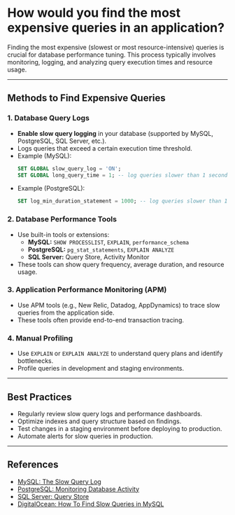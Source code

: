 # How would you find the most expensive queries in an application?

Finding the most expensive (slowest or most resource-intensive) queries is crucial for database performance tuning. This process typically involves monitoring, logging, and analyzing query execution times and resource usage.

---

## Methods to Find Expensive Queries

### 1. **Database Query Logs**
- **Enable slow query logging** in your database (supported by MySQL, PostgreSQL, SQL Server, etc.).
- Logs queries that exceed a certain execution time threshold.
- Example (MySQL):
  ```sql
  SET GLOBAL slow_query_log = 'ON';
  SET GLOBAL long_query_time = 1; -- log queries slower than 1 second
  ```
- Example (PostgreSQL):
  ```sql
  SET log_min_duration_statement = 1000; -- log queries slower than 1 second
  ```

### 2. **Database Performance Tools**
- Use built-in tools or extensions:
  - **MySQL:** `SHOW PROCESSLIST`, `EXPLAIN`, `performance_schema`
  - **PostgreSQL:** `pg_stat_statements`, `EXPLAIN ANALYZE`
  - **SQL Server:** Query Store, Activity Monitor
- These tools can show query frequency, average duration, and resource usage.

### 3. **Application Performance Monitoring (APM)**
- Use APM tools (e.g., New Relic, Datadog, AppDynamics) to trace slow queries from the application side.
- These tools often provide end-to-end transaction tracing.

### 4. **Manual Profiling**
- Use `EXPLAIN` or `EXPLAIN ANALYZE` to understand query plans and identify bottlenecks.
- Profile queries in development and staging environments.

---

## Best Practices
- Regularly review slow query logs and performance dashboards.
- Optimize indexes and query structure based on findings.
- Test changes in a staging environment before deploying to production.
- Automate alerts for slow queries in production.

---

## References
- [MySQL: The Slow Query Log](https://dev.mysql.com/doc/refman/8.0/en/slow-query-log.html)
- [PostgreSQL: Monitoring Database Activity](https://www.postgresql.org/docs/current/monitoring-stats.html)
- [SQL Server: Query Store](https://learn.microsoft.com/en-us/sql/relational-databases/performance/query-store)
- [DigitalOcean: How To Find Slow Queries in MySQL](https://www.digitalocean.com/community/tutorials/how-to-find-slow-queries-in-mysql) 
